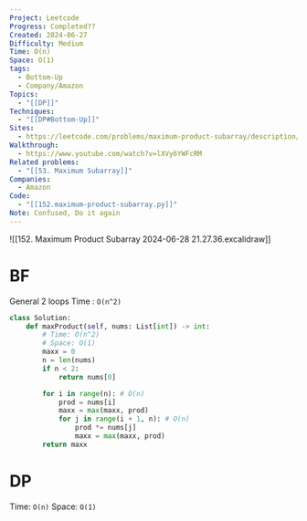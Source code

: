 ```yaml
---
Project: Leetcode
Progress: Completed??
Created: 2024-06-27
Difficulty: Medium
Time: O(n)
Space: O(1)
tags:
  - Bottom-Up
  - Company/Amazon
Topics:
  - "[[DP]]"
Techniques:
  - "[[DP#Bottom-Up]]"
Sites:
  - https://leetcode.com/problems/maximum-product-subarray/description/
Walkthrough:
  - https://www.youtube.com/watch?v=lXVy6YWFcRM
Related problems:
  - "[[53. Maximum Subarray]]"
Companies:
  - Amazon
Code:
  - "[[152.maximum-product-subarray.py]]"
Note: Confused, Do it again
---
```


![[152. Maximum Product Subarray 2024-06-28 21.27.36.excalidraw]]
# BF
General 2 loops
Time : `O(n^2)`
```python ans:10,13
class Solution:
    def maxProduct(self, nums: List[int]) -> int:
		# Time: O(n^2)
		# Space: O(1)
        maxx = 0
        n = len(nums)
        if n < 2:
            return nums[0]

        for i in range(n): # O(n)
            prod = nums[i]
            maxx = max(maxx, prod)
            for j in range(i + 1, n): # O(n)
                prod *= nums[j]
                maxx = max(maxx, prod)
        return maxx
```


# DP
Time: `O(n)`
Space: `O(1)`